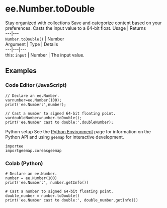  
#  ee.Number.toDouble
Stay organized with collections  Save and categorize content based on your preferences. 
Casts the input value to a 64-bit float. Usage | Returns  
---|---  
`Number.toDouble()` | Number  
Argument | Type | Details  
---|---|---  
this: `input` | Number | The input value.  
## Examples
### Code Editor (JavaScript)
```
// Declare an ee.Number.
varnumber=ee.Number(100);
print('ee.Number:',number);

// Cast a number to signed 64-bit floating point.
vardoubleNumber=number.toDouble();
print('ee.Number cast to double:',doubleNumber);
```

Python setup
See the [ Python Environment](https://developers.google.com/earth-engine/guides/python_install) page for information on the Python API and using `geemap` for interactive development.
```
importee
importgeemap.coreasgeemap
```

### Colab (Python)
```
# Declare an ee.Number.
number = ee.Number(100)
print('ee.Number:', number.getInfo())

# Cast a number to signed 64-bit floating point.
double_number = number.toDouble()
print('ee.Number cast to double:', double_number.getInfo())
```

